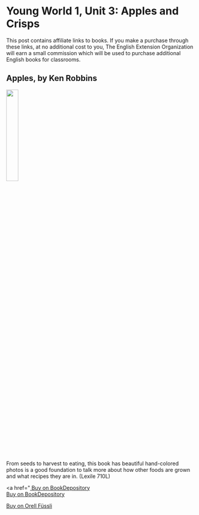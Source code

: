 # Young World 1, Unit 3: Apples and Crisps

This post contains affiliate links to books. If you make a purchase through these links, at no additional cost to you, The English Extension Organization will earn a small commission which will be used to purchase additional English books for classrooms.

## Apples, by Ken Robbins

<img src="https://i.imgur.com/9byDLFn.png" width="25%" />

From seeds to harvest to eating, this book has beautiful hand-colored photos is a good foundation to talk more about how other foods are grown and what recipes they are in.  (Lexile 710L)


<a href="<a href="https://www.bookdepository.com/Flag-Book-Lonely-Planet-Kids/9781788683098?ref=grid-view&qid=1656069226646&sr=1-1"> Buy on BookDepository</a>  
<a href="https://www.bookdepository.com/Flag-Book-Lonely-Planet-Kids/9781788683098?ref=grid-view&qid=1656069226646&sr=1-1"> Buy on BookDepository</a>  

<a href="https://www.orellfuessli.ch/shop/home/artikeldetails/A1054007305">Buy on Orell Füssli</a>




<!--stackedit_data:
eyJoaXN0b3J5IjpbMTE4NDE5MzY2NSwtNzMyOTMxOTU2XX0=
-->